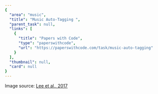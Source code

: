 ```yaml
---
{
  "area": "music",
  "title": "Music Auto-Tagging ",
  "parent_task": null,
  "links": [
    {
      "title": "Papers with Code",
      "type": "paperswithcode",
      "url": "https://paperswithcode.com/task/music-auto-tagging"
    }
  ],
  "thumbnail": null,
  "card": null
}
---
```

Image source: [Lee et al., 2017](https://arxiv.org/pdf/1703.01793v2.pdf)
